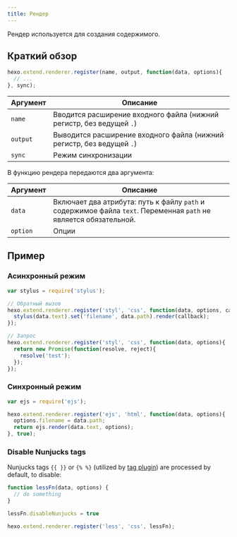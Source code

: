 ```yaml
---
title: Рендер
---
```

Рендер используется для создания содержимого.

## Краткий обзор

``` js
hexo.extend.renderer.register(name, output, function(data, options){
  // ...
}, sync);
```

Аргумент | Описание
--- | ---
`name` | Вводится расширение входного файла (нижний регистр, без ведущей `.`)
`output` | Выводится расширение входного файла (нижний регистр, без ведущей `.`)
`sync` | Режим синхронизации

В функцию рендера передаются два аргумента:

Аргумент | Описание
--- | ---
`data` | Включает два атрибута: путь к файлу `path` и содержимое файла  `text`. Переменная `path` не является обязательной.
`option` | Опции

## Пример

### Асинхронный режим

``` js
var stylus = require('stylus');

// Обратный вызов
hexo.extend.renderer.register('styl', 'css', function(data, options, callback){
  stylus(data.text).set('filename', data.path).render(callback);
});

// Запрос
hexo.extend.renderer.register('styl', 'css', function(data, options){
  return new Promise(function(resolve, reject){
    resolve('test');
  });
});
```

### Синхронный режим

``` js
var ejs = require('ejs');

hexo.extend.renderer.register('ejs', 'html', function(data, options){
  options.filename = data.path;
  return ejs.render(data.text, options);
}, true);
```

### Disable Nunjucks tags

Nunjucks tags `{{ }}` or `{% %}` (utilized by [tag plugin](/docs/tag-plugins)) are processed by default, to disable:

``` js
function lessFn(data, options) {
  // do something
}

lessFn.disableNunjucks = true

hexo.extend.renderer.register('less', 'css', lessFn);
```
